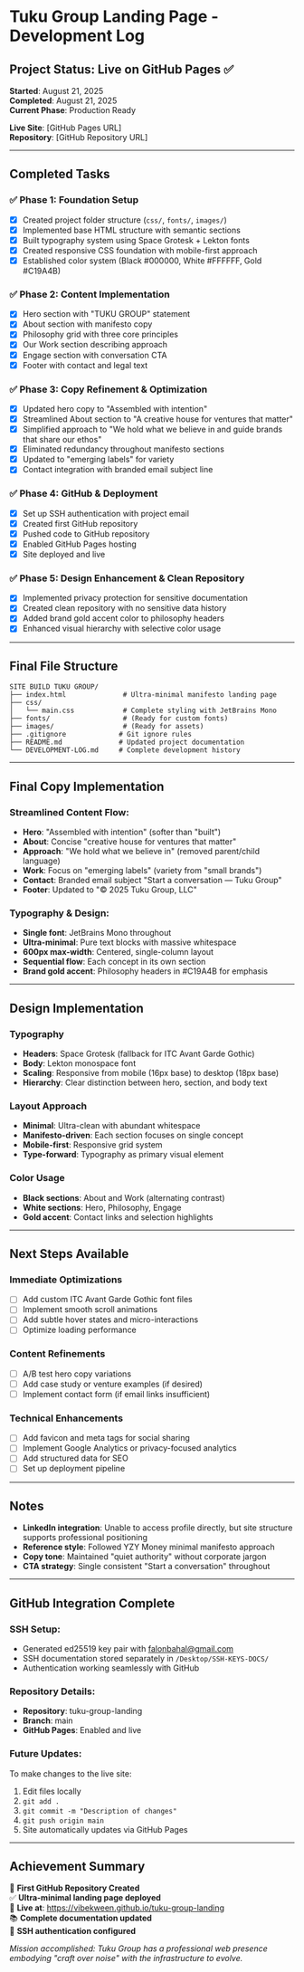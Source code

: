 # Tuku Group Landing Page - Development Log

## Project Status: Live on GitHub Pages ✅

**Started**: August 21, 2025  
**Completed**: August 21, 2025  
**Current Phase**: Production Ready

**Live Site**: [GitHub Pages URL]  
**Repository**: [GitHub Repository URL]  

---

## Completed Tasks

### ✅ Phase 1: Foundation Setup
- [x] Created project folder structure (`css/`, `fonts/`, `images/`)
- [x] Implemented base HTML structure with semantic sections
- [x] Built typography system using Space Grotesk + Lekton fonts
- [x] Created responsive CSS foundation with mobile-first approach
- [x] Established color system (Black #000000, White #FFFFFF, Gold #C19A4B)

### ✅ Phase 2: Content Implementation
- [x] Hero section with "TUKU GROUP" statement
- [x] About section with manifesto copy
- [x] Philosophy grid with three core principles
- [x] Our Work section describing approach
- [x] Engage section with conversation CTA
- [x] Footer with contact and legal text

### ✅ Phase 3: Copy Refinement & Optimization
- [x] Updated hero copy to "Assembled with intention"
- [x] Streamlined About section to "A creative house for ventures that matter"
- [x] Simplified approach to "We hold what we believe in and guide brands that share our ethos"
- [x] Eliminated redundancy throughout manifesto sections
- [x] Updated to "emerging labels" for variety
- [x] Contact integration with branded email subject line

### ✅ Phase 4: GitHub & Deployment
- [x] Set up SSH authentication with project email
- [x] Created first GitHub repository
- [x] Pushed code to GitHub repository
- [x] Enabled GitHub Pages hosting
- [x] Site deployed and live

### ✅ Phase 5: Design Enhancement & Clean Repository
- [x] Implemented privacy protection for sensitive documentation
- [x] Created clean repository with no sensitive data history
- [x] Added brand gold accent color to philosophy headers
- [x] Enhanced visual hierarchy with selective color usage

---

## Final File Structure

```
SITE BUILD TUKU GROUP/
├── index.html              # Ultra-minimal manifesto landing page
├── css/
│   └── main.css            # Complete styling with JetBrains Mono
├── fonts/                  # (Ready for custom fonts)
├── images/                 # (Ready for assets)
├── .gitignore             # Git ignore rules
├── README.md              # Updated project documentation
└── DEVELOPMENT-LOG.md     # Complete development history
```

---

## Final Copy Implementation

### Streamlined Content Flow:
- **Hero**: "Assembled with intention" (softer than "built")
- **About**: Concise "creative house for ventures that matter"
- **Approach**: "We hold what we believe in" (removed parent/child language)
- **Work**: Focus on "emerging labels" (variety from "small brands")
- **Contact**: Branded email subject "Start a conversation — Tuku Group"
- **Footer**: Updated to "© 2025 Tuku Group, LLC"

### Typography & Design:
- **Single font**: JetBrains Mono throughout
- **Ultra-minimal**: Pure text blocks with massive whitespace
- **600px max-width**: Centered, single-column layout
- **Sequential flow**: Each concept in its own section
- **Brand gold accent**: Philosophy headers in #C19A4B for emphasis

---

## Design Implementation

### Typography
- **Headers**: Space Grotesk (fallback for ITC Avant Garde Gothic)
- **Body**: Lekton monospace font
- **Scaling**: Responsive from mobile (16px base) to desktop (18px base)
- **Hierarchy**: Clear distinction between hero, section, and body text

### Layout Approach
- **Minimal**: Ultra-clean with abundant whitespace
- **Manifesto-driven**: Each section focuses on single concept
- **Mobile-first**: Responsive grid system
- **Type-forward**: Typography as primary visual element

### Color Usage
- **Black sections**: About and Work (alternating contrast)
- **White sections**: Hero, Philosophy, Engage
- **Gold accent**: Contact links and selection highlights

---

## Next Steps Available

### Immediate Optimizations
- [ ] Add custom ITC Avant Garde Gothic font files
- [ ] Implement smooth scroll animations
- [ ] Add subtle hover states and micro-interactions
- [ ] Optimize loading performance

### Content Refinements
- [ ] A/B test hero copy variations
- [ ] Add case study or venture examples (if desired)
- [ ] Implement contact form (if email links insufficient)

### Technical Enhancements
- [ ] Add favicon and meta tags for social sharing
- [ ] Implement Google Analytics or privacy-focused analytics
- [ ] Add structured data for SEO
- [ ] Set up deployment pipeline

---

## Notes

- **LinkedIn integration**: Unable to access profile directly, but site structure supports professional positioning
- **Reference style**: Followed YZY Money minimal manifesto approach
- **Copy tone**: Maintained "quiet authority" without corporate jargon
- **CTA strategy**: Single consistent "Start a conversation" throughout

---

## GitHub Integration Complete

### SSH Setup:
- Generated ed25519 key pair with falonbahal@gmail.com
- SSH documentation stored separately in `/Desktop/SSH-KEYS-DOCS/`
- Authentication working seamlessly with GitHub

### Repository Details:
- **Repository**: tuku-group-landing
- **Branch**: main
- **GitHub Pages**: Enabled and live

### Future Updates:
To make changes to the live site:
1. Edit files locally
2. `git add .`
3. `git commit -m "Description of changes"`
4. `git push origin main`
5. Site automatically updates via GitHub Pages

---

## Achievement Summary

🎉 **First GitHub Repository Created**  
✅ **Ultra-minimal landing page deployed**  
🚀 **Live at**: https://vibekween.github.io/tuku-group-landing  
📚 **Complete documentation updated**  
🔐 **SSH authentication configured**  

*Mission accomplished: Tuku Group has a professional web presence embodying "craft over noise" with the infrastructure to evolve.*